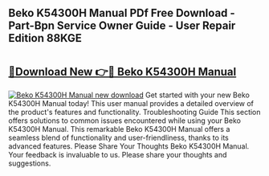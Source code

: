 ## Beko K54300H Manual PDf Free Download - Part-Bpn Service Owner Guide - User Repair Edition 88KGE

# <h2><a href="http://cf17442.oget.top/?id=Beko+K54300H+Manual">🔗Download New 👉🔴 Beko K54300H Manual</a></h2>

[![Beko K54300H Manual new download](https://i.imgur.com/5g1atiW.png)](http://cf17442.oget.top/?id=Beko+K54300H+Manual)
Get started with your new Beko K54300H Manual today! This user manual provides a detailed overview of the product's features and functionality. Troubleshooting Guide This section offers solutions to common issues encountered while using your Beko K54300H Manual. This remarkable Beko K54300H Manual offers a seamless blend of functionality and user-friendliness, thanks to its advanced features. Please Share Your Thoughts Beko K54300H Manual. Your feedback is invaluable to us. Please share your thoughts and suggestions.
